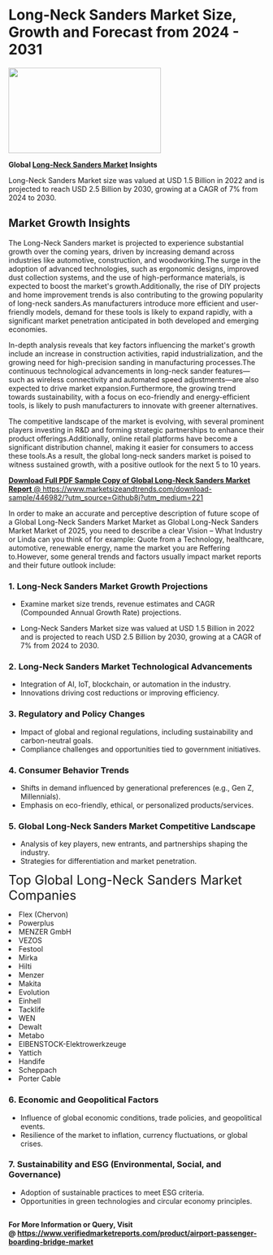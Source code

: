 <H1>Long-Neck Sanders Market Size, Growth and Forecast from 2024 - 2031</H1><img class="aligncenter size-medium wp-image-584254" src="https://thirdeyenews.in/wp-content/uploads/2024/09/Global-Market-Research-300x168.jpeg" alt="" width="300" height="168" /><p><strong>Global&nbsp;<a href="https://www.marketsizeandtrends.com/download-sample/446982/?utm_source=Github8j?utm_medium=221">Long-Neck Sanders Market</a> Insights</strong></p><p>Long-Neck Sanders Market size was valued at USD 1.5 Billion in 2022 and is projected to reach USD 2.5 Billion by 2030, growing at a CAGR of 7% from 2024 to 2030.</p><p><h2>Market Growth Insights</h2> <p>The Long-Neck Sanders market is projected to experience substantial growth over the coming years, driven by increasing demand across industries like automotive, construction, and woodworking.The surge in the adoption of advanced technologies, such as ergonomic designs, improved dust collection systems, and the use of high-performance materials, is expected to boost the market's growth.Additionally, the rise of DIY projects and home improvement trends is also contributing to the growing popularity of long-neck sanders.As manufacturers introduce more efficient and user-friendly models, demand for these tools is likely to expand rapidly, with a significant market penetration anticipated in both developed and emerging economies.</p> <p><a href="#"></a></p> <p>In-depth analysis reveals that key factors influencing the market's growth include an increase in construction activities, rapid industrialization, and the growing need for high-precision sanding in manufacturing processes.The continuous technological advancements in long-neck sander features—such as wireless connectivity and automated speed adjustments—are also expected to drive market expansion.Furthermore, the growing trend towards sustainability, with a focus on eco-friendly and energy-efficient tools, is likely to push manufacturers to innovate with greener alternatives.</p> <p>The competitive landscape of the market is evolving, with several prominent players investing in R&D and forming strategic partnerships to enhance their product offerings.Additionally, online retail platforms have become a significant distribution channel, making it easier for consumers to access these tools.As a result, the global long-neck sanders market is poised to witness sustained growth, with a positive outlook for the next 5 to 10 years.</p> <p><a href="#"></p><p><span class=""><strong>Download Full PDF Sample Copy of Global Long-Neck Sanders Market Report</strong> @ <a href="https://www.marketsizeandtrends.com/download-sample/446982/?utm_source=Github8j?utm_medium=221" target="_blank">https://www.marketsizeandtrends.com/download-sample/446982/?utm_source=Github8j?utm_medium=221</a></span></p><p>In order to make an accurate and perceptive description of future scope of a Global&nbsp;Long-Neck Sanders Market Market as Global&nbsp;Long-Neck Sanders Market Market of 2025, you need to describe a clear Vision &ndash; What Industry or Linda can you think of for example: Quote from a Technology, healthcare, automotive, renewable energy, name the market you are Reffering to.However, some general trends and factors usually impact market reports and their future outlook include:</p><h3>1.&nbsp;<strong>Long-Neck Sanders Market Growth Projections</strong></h3><ul><li>Examine market size trends, revenue estimates and CAGR (Compounded Annual Growth Rate) projections.</li><li><p>Long-Neck Sanders Market size was valued at USD 1.5 Billion in 2022 and is projected to reach USD 2.5 Billion by 2030, growing at a CAGR of 7% from 2024 to 2030.</p></li></ul><h3>2.&nbsp;<strong>Long-Neck Sanders Market Technological Advancements</strong></h3><ul><li>Integration of AI, IoT, blockchain, or automation in the industry.</li><li>Innovations driving cost reductions or improving efficiency.</li></ul><h3>3.&nbsp;<strong>Regulatory and Policy Changes</strong></h3><ul><li>Impact of global and regional regulations, including sustainability and carbon-neutral goals.</li><li>Compliance challenges and opportunities tied to government initiatives.</li></ul><h3>4.&nbsp;<strong>Consumer Behavior Trends</strong></h3><ul><li>Shifts in demand influenced by generational preferences (e.g., Gen Z, Millennials).</li><li>Emphasis on eco-friendly, ethical, or personalized products/services.</li></ul><h3>5.&nbsp;<strong>Global Long-Neck Sanders Market Competitive Landscape</strong></h3><ul><li>Analysis of key players, new entrants, and partnerships shaping the industry.</li><li>Strategies for differentiation and market penetration.</li></ul><p data-pm-slice="1 1 []"><span style="color: inherit; font-family: inherit; font-size: 25px;">Top Global Long-Neck Sanders Market Companies</span></p><div class="" data-test-id=""><p><li>Flex (Chervon)</li><li> Powerplus</li><li> MENZER GmbH</li><li> VEZOS</li><li> Festool</li><li> Mirka</li><li> Hilti</li><li> Menzer</li><li> Makita</li><li> Evolution</li><li> Einhell</li><li> Tacklife</li><li> WEN</li><li> Dewalt</li><li> Metabo</li><li> EIBENSTOCK-Elektrowerkzeuge</li><li> Yattich</li><li> Handife</li><li> Scheppach</li><li> Porter Cable</li></p></div><h3>6.&nbsp;<strong>Economic and Geopolitical Factors</strong></h3><ul><li>Influence of global economic conditions, trade policies, and geopolitical events.</li><li>Resilience of the market to inflation, currency fluctuations, or global crises.</li></ul><h3>7.&nbsp;<strong>Sustainability and ESG (Environmental, Social, and Governance)</strong></h3><ul><li>Adoption of sustainable practices to meet ESG criteria.</li><li>Opportunities in green technologies and circular economy principles.</li></ul><h2><strong style="font-size: 14px;">For More Information or Query, Visit @&nbsp;</strong><a style="background-color: #ffffff; font-size: 14px;" href="https://www.marketsizeandtrends.com/report/long-neck-sanders-market/" target="_blank">https://www.verifiedmarketreports.com/product/airport-passenger-boarding-bridge-market</a></h2>
